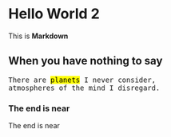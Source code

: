 # Hello World 2

This is **Markdown**

## When you have nothing to say

<pre>There are <mark>planets</mark> I never consider,
atmospheres of the mind I disregard.</pre>

### The end is near

The end is near
